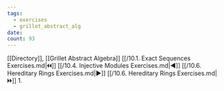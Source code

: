 ```yaml
---
tags:
  - exercises
  - grillet_abstract_alg
date:
count: 93
---
```

[[Directory]], [[Grillet Abstract Algebra]]
[[/10.1. Exact Sequences Exercises.md|🞀🞀]] [[/10.4. Injective Modules Exercises.md|◀]] [[/10.6. Hereditary Rings Exercises.md|▶]] [[/10.6. Hereditary Rings Exercises.md|🞂🞂]]
1. 